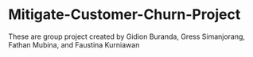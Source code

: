 # Mitigate-Customer-Churn-Project
These are group project created by Gidion Buranda, Gress Simanjorang, Fathan Mubina, and Faustina Kurniawan
